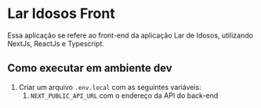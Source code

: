 # Lar Idosos Front

Essa aplicação se refere ao front-end da aplicação Lar de Idosos, utilizando NextJs, ReactJs e Typescript.

## Como executar em ambiente dev

1. Criar um arquivo `.env.local` com as seguintes variáveis:
   1. `NEXT_PUBLIC_API_URL` com o endereço da API do back-end
